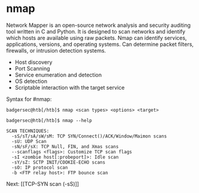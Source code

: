 # nmap

Network Mapper is an open-source network analysis and security auditing tool written in C and Python. It is designed to scan networks and identify which hosts are available using raw packets. Nmap can identify services, applications, versions, and operating systems. Can determine packet filters, firewalls, or intrusion detection systems.

- Host discovery
- Port Scanning
- Service enumeration and detection
- OS detection
- Scriptable interaction with the target service


Syntax for #nmap: 
```shell-session
badgersec@htb[/htb]$ nmap <scan types> <options> <target>
```

```shell-session
badgersec@htb[/htb]$ nmap --help

SCAN TECHNIQUES:
  -sS/sT/sA/sW/sM: TCP SYN/Connect()/ACK/Window/Maimon scans
  -sU: UDP Scan
  -sN/sF/sX: TCP Null, FIN, and Xmas scans
  --scanflags <flags>: Customize TCP scan flags
  -sI <zombie host[:probeport]>: Idle scan
  -sY/sZ: SCTP INIT/COOKIE-ECHO scans
  -sO: IP protocol scan
  -b <FTP relay host>: FTP bounce scan

```

Next: [[TCP-SYN scan (-sS)]]
